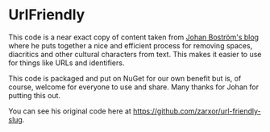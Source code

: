 # UrlFriendly

This code is a near exact copy of content taken from [Johan Boström's blog](https://www.johanbostrom.se/blog/how-to-create-a-url-and-seo-friendly-string-in-csharp-text-to-slug-generator/) where he puts together a nice and efficient process for removing spaces, diacritics and other cultural characters from text. This makes it easier to use for things like URLs and identifiers.   

This code is packaged and put on NuGet for our own benefit but is, of course, welcome for everyone to use and share. Many thanks for Johan for putting this out. 

You can see his original code here at https://github.com/zarxor/url-friendly-slug. 